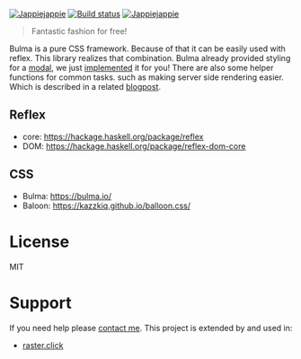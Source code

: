 [![Jappiejappie](https://img.shields.io/badge/blog-jappieklooster.nl-lightgrey?style=for-the-badge)](https://jappieklooster.nl)
[![Build status](https://img.shields.io/travis/jappeace/bulmex?style=for-the-badge)](https://travis-ci.org/jappeace/bulmex/builds/)
[![Jappiejappie](https://img.shields.io/badge/discord-jappiejappie-black?logo=discord&style=for-the-badge)](https://discord.gg/Hp4agqy)

> Fantastic fashion for free!

Bulma is a pure CSS framework. Because of that it can be easily used with reflex.
This library realizes that combination.
Bulma already provided styling for a [modal](https://bulma.io/documentation/components/modal/),
we just [implemented](https://hackage.haskell.org/package/bulmex/docs/Reflex-Bulmex-Modal.html) 
it for you!
There are also some helper functions for common tasks.
such as making server side rendering easier.
Which is described in a related
[blogpost](https://jappieklooster.nl/reflex-server-side-html-rendering.html).

## Reflex
- core: https://hackage.haskell.org/package/reflex
- DOM: https://hackage.haskell.org/package/reflex-dom-core

## CSS
- Bulma: https://bulma.io/
- Baloon: https://kazzkiq.github.io/balloon.css/

# License
MIT

# Support
If you need help please [contact me](http://penguin.engineer/).
This project is extended by and used in:

- [raster.click](https://raster.click)
